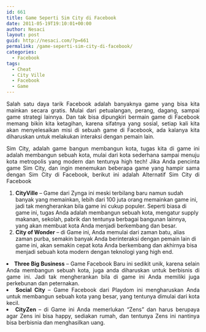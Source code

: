 ```yaml
---
id: 661
title: Game Seperti Sim City di Facebook
date: 2011-05-19T19:10:01+00:00
author: Nesaci
layout: post
guid: http://nesaci.com/?p=661
permalink: /game-seperti-sim-city-di-facebook/
categories:
  - Facebook
tags:
  - Cheat
  - City Ville
  - Facebook
  - Game
---
```

<p style="text-align: justify;">
  Salah satu daya tarik Facebook adalah banyaknya game yang bisa kita mainkan secara gratis. Mulai dari petualangan, perang, dagang, sampai game strategi lainnya. Dan tak bisa dipungkiri bermain game di Facebook memang bikin kita ketagihan, karena sifatnya yang sosial, setiap kali kita akan menyelesaikan misi di sebuah game di Facebook, ada kalanya kita diharuskan untuk melakukan interaksi dengan pemain lain.
</p>

<p style="text-align: justify;">
  Sim City, adalah game bangun membangun kota, tugas kita di game ini adalah membangun sebuah kota, mulai dari kota sederhana sampai menuju kota metropolis yang modern dan tentunya high tech! Jika Anda pencinta game Sim City, dan ingin menemukan beberapa game yang hampir sama dengan Sim City di Facebook, berikut ini adalah Alternatif Sim City di Facebook
</p>

  1. **CityVille** – Game dari Zynga ini meski terbilang baru namun sudah banyak yang memainkan, lebih dari 100 juta orang memainkan game ini, jadi tak mengherankan bila game ini cukup populer. Seperti biasa di game ini, tugas Anda adalah membangun sebuah kota, mengatur supply makanan, sekolah, pabrik dan tentunya berbagai bangunan lainnya, yang akan membuat kota Anda menjadi berkembang dan besar.
  2. **City of Wonder** – di Game ini, Anda memulai dari zaman batu, alias zaman purba, semakin banyak Anda berinteraksi dengan pemain lain di game ini, akan semakin cepat kota Anda berkembang dan akhirnya bisa menjadi sebuah kota modern dengan teknologi yang high end.
<li style="text-align: justify;">
  <strong>Three Big Business</strong> – Game Facebook Baru ini sedikit unik, karena selain Anda membangun sebuah kota, juga anda diharuskan untuk berbisnis di game ini. Jadi tak mengherankan bila di game ini Anda memiliki juga perkebunan dan peternakan.
</li>
<li style="text-align: justify;">
  <strong>Social City </strong>– Game Facebook dari Playdom ini mengharuskan Anda untuk membangun sebuah kota yang besar, yang tentunya dimulai dari kota kecil.
</li>
<li style="text-align: justify;">
  <strong>CityZen </strong>– di Game ini Anda memerlukan “Zens” dan harus berupaya agar Zens ini bisa happy, sediakan rumah, dan tentunya Zens ini nantinya bisa berbisnia dan menghasilkan uang.
</li>